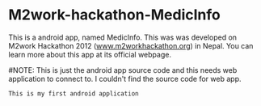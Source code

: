 # M2work-hackathon-MedicInfo
This is a android app, named MedicInfo. This was was developed on M2work Hackathon 2012 (www.m2workhackathon.org) in Nepal. You can learn more about this app at its official webpage.

#NOTE:
This is just the android app source code and this needs web application to connect to. I couldn't find the source code for web app. 

`This is my first android application`
